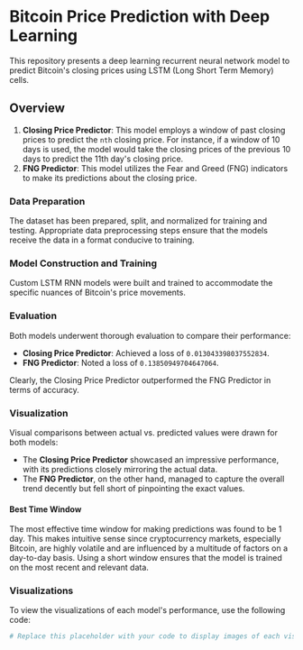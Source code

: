 # Bitcoin Price Prediction with Deep Learning

This repository presents a deep learning recurrent neural network model to predict Bitcoin's closing prices using LSTM (Long Short Term Memory) cells.

## Overview

1. **Closing Price Predictor**: This model employs a window of past closing prices to predict the `nth` closing price. For instance, if a window of 10 days is used, the model would take the closing prices of the previous 10 days to predict the 11th day's closing price.
2. **FNG Predictor**: This model utilizes the Fear and Greed (FNG) indicators to make its predictions about the closing price.

### Data Preparation

The dataset has been prepared, split, and normalized for training and testing. Appropriate data preprocessing steps ensure that the models receive the data in a format conducive to training.

### Model Construction and Training

Custom LSTM RNN models were built and trained to accommodate the specific nuances of Bitcoin's price movements.

### Evaluation

Both models underwent thorough evaluation to compare their performance:

- **Closing Price Predictor**: Achieved a loss of `0.013043398037552834`.
- **FNG Predictor**: Noted a loss of `0.13850949704647064`.

Clearly, the Closing Price Predictor outperformed the FNG Predictor in terms of accuracy.

### Visualization

Visual comparisons between actual vs. predicted values were drawn for both models:

- The **Closing Price Predictor** showcased an impressive performance, with its predictions closely mirroring the actual data.
- The **FNG Predictor**, on the other hand, managed to capture the overall trend decently but fell short of pinpointing the exact values.

#### Best Time Window

The most effective time window for making predictions was found to be 1 day. This makes intuitive sense since cryptocurrency markets, especially Bitcoin, are highly volatile and are influenced by a multitude of factors on a day-to-day basis. Using a short window ensures that the model is trained on the most recent and relevant data.

### Visualizations

To view the visualizations of each model's performance, use the following code:

```python
# Replace this placeholder with your code to display images of each visualization.
